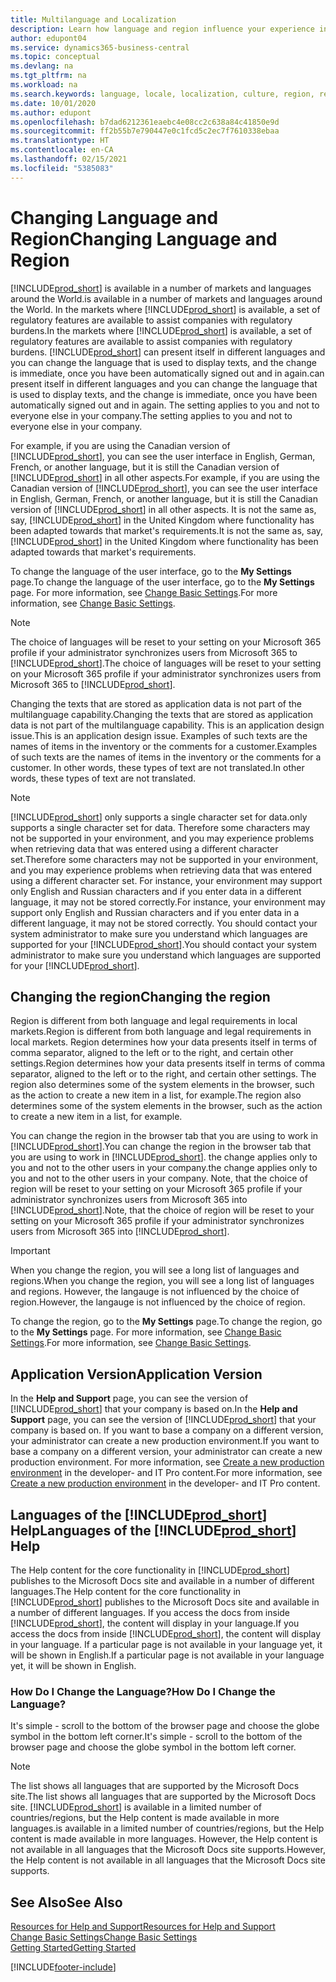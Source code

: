 ```yaml
---
title: Multilanguage and Localization
description: Learn how language and region influence your experience in Business Central. Change the language of the user interface in My Settings.
author: edupont04
ms.service: dynamics365-business-central
ms.topic: conceptual
ms.devlang: na
ms.tgt_pltfrm: na
ms.workload: na
ms.search.keywords: language, locale, localization, culture, region, regional settings
ms.date: 10/01/2020
ms.author: edupont
ms.openlocfilehash: b7dad6212361eaebc4e08cc2c638a84c41850e9d
ms.sourcegitcommit: ff2b55b7e790447e0c1fcd5c2ec7f7610338ebaa
ms.translationtype: HT
ms.contentlocale: en-CA
ms.lasthandoff: 02/15/2021
ms.locfileid: "5385083"
---
```

# <a name="changing-language-and-region"></a><span data-ttu-id="76c92-104">Changing Language and Region</span><span class="sxs-lookup"><span data-stu-id="76c92-104">Changing Language and Region</span></span>

[!INCLUDE[prod_short](includes/prod_short.md)] <span data-ttu-id="76c92-105">is available in a number of markets and languages around the World.</span><span class="sxs-lookup"><span data-stu-id="76c92-105">is available in a number of markets and languages around the World.</span></span> <span data-ttu-id="76c92-106">In the markets where [!INCLUDE[prod_short](includes/prod_short.md)] is available, a set of regulatory features are available to assist companies with regulatory burdens.</span><span class="sxs-lookup"><span data-stu-id="76c92-106">In the markets where [!INCLUDE[prod_short](includes/prod_short.md)] is available, a set of regulatory features are available to assist companies with regulatory burdens.</span></span> [!INCLUDE[prod_short](includes/prod_short.md)] <span data-ttu-id="76c92-107">can present itself in different languages and you can change the language that is used to display texts, and the change is immediate, once you have been automatically signed out and in again.</span><span class="sxs-lookup"><span data-stu-id="76c92-107">can present itself in different languages and you can change the language that is used to display texts, and the change is immediate, once you have been automatically signed out and in again.</span></span> <span data-ttu-id="76c92-108">The setting applies to you and not to everyone else in your company.</span><span class="sxs-lookup"><span data-stu-id="76c92-108">The setting applies to you and not to everyone else in your company.</span></span>  

<span data-ttu-id="76c92-109">For example, if you are using the Canadian version of [!INCLUDE[prod_short](includes/prod_short.md)], you can see the user interface in English, German, French, or another language, but it is still the Canadian version of [!INCLUDE[prod_short](includes/prod_short.md)] in all other aspects.</span><span class="sxs-lookup"><span data-stu-id="76c92-109">For example, if you are using the Canadian version of [!INCLUDE[prod_short](includes/prod_short.md)], you can see the user interface in English, German, French, or another language, but it is still the Canadian version of [!INCLUDE[prod_short](includes/prod_short.md)] in all other aspects.</span></span> <span data-ttu-id="76c92-110">It is not the same as, say, [!INCLUDE[prod_short](includes/prod_short.md)] in the United Kingdom where functionality has been adapted towards that market's requirements.</span><span class="sxs-lookup"><span data-stu-id="76c92-110">It is not the same as, say, [!INCLUDE[prod_short](includes/prod_short.md)] in the United Kingdom where functionality has been adapted towards that market's requirements.</span></span>  

<span data-ttu-id="76c92-111">To change the language of the user interface, go to the **My Settings** page.</span><span class="sxs-lookup"><span data-stu-id="76c92-111">To change the language of the user interface, go to the **My Settings** page.</span></span> <span data-ttu-id="76c92-112">For more information, see [Change Basic Settings](ui-change-basic-settings.md#language).</span><span class="sxs-lookup"><span data-stu-id="76c92-112">For more information, see [Change Basic Settings](ui-change-basic-settings.md#language).</span></span> 

> [!NOTE]  
> <span data-ttu-id="76c92-113">The choice of languages will be reset to your setting on your Microsoft 365 profile if your administrator synchronizes users from Microsoft 365 to [!INCLUDE[prod_short](includes/prod_short.md)].</span><span class="sxs-lookup"><span data-stu-id="76c92-113">The choice of languages will be reset to your setting on your Microsoft 365 profile if your administrator synchronizes users from Microsoft 365 to [!INCLUDE[prod_short](includes/prod_short.md)].</span></span>

<span data-ttu-id="76c92-114">Changing the texts that are stored as application data is not part of the multilanguage capability.</span><span class="sxs-lookup"><span data-stu-id="76c92-114">Changing the texts that are stored as application data is not part of the multilanguage capability.</span></span> <span data-ttu-id="76c92-115">This is an application design issue.</span><span class="sxs-lookup"><span data-stu-id="76c92-115">This is an application design issue.</span></span> <span data-ttu-id="76c92-116">Examples of such texts are the names of items in the inventory or the comments for a customer.</span><span class="sxs-lookup"><span data-stu-id="76c92-116">Examples of such texts are the names of items in the inventory or the comments for a customer.</span></span> <span data-ttu-id="76c92-117">In other words, these types of text are not translated.</span><span class="sxs-lookup"><span data-stu-id="76c92-117">In other words, these types of text are not translated.</span></span>  

> [!NOTE]  
> [!INCLUDE[prod_short](includes/prod_short.md)] <span data-ttu-id="76c92-118">only supports a single character set for data.</span><span class="sxs-lookup"><span data-stu-id="76c92-118">only supports a single character set for data.</span></span> <span data-ttu-id="76c92-119">Therefore some characters may not be supported in your environment, and you may experience problems when retrieving data that was entered using a different character set.</span><span class="sxs-lookup"><span data-stu-id="76c92-119">Therefore some characters may not be supported in your environment, and you may experience problems when retrieving data that was entered using a different character set.</span></span> <span data-ttu-id="76c92-120">For instance, your environment may support only English and Russian characters and if you enter data in a different language, it may not be stored correctly.</span><span class="sxs-lookup"><span data-stu-id="76c92-120">For instance, your environment may support only English and Russian characters and if you enter data in a different language, it may not be stored correctly.</span></span> <span data-ttu-id="76c92-121">You should contact your system administrator to make sure you understand which languages are supported for your [!INCLUDE[prod_short](includes/prod_short.md)].</span><span class="sxs-lookup"><span data-stu-id="76c92-121">You should contact your system administrator to make sure you understand which languages are supported for your [!INCLUDE[prod_short](includes/prod_short.md)].</span></span>  

## <a name="changing-the-region"></a><span data-ttu-id="76c92-122">Changing the region</span><span class="sxs-lookup"><span data-stu-id="76c92-122">Changing the region</span></span>
<span data-ttu-id="76c92-123">Region is different from both language and legal requirements in local markets.</span><span class="sxs-lookup"><span data-stu-id="76c92-123">Region is different from both language and legal requirements in local markets.</span></span> <span data-ttu-id="76c92-124">Region determines how your data presents itself in terms of comma separator, aligned to the left or to the right, and certain other settings.</span><span class="sxs-lookup"><span data-stu-id="76c92-124">Region determines how your data presents itself in terms of comma separator, aligned to the left or to the right, and certain other settings.</span></span> <span data-ttu-id="76c92-125">The region also determines some of the system elements in the browser, such as the action to create a new item in a list, for example.</span><span class="sxs-lookup"><span data-stu-id="76c92-125">The region also determines some of the system elements in the browser, such as the action to create a new item in a list, for example.</span></span>  

<span data-ttu-id="76c92-126">You can change the region in the browser tab that you are using to work in [!INCLUDE[prod_short](includes/prod_short.md)].</span><span class="sxs-lookup"><span data-stu-id="76c92-126">You can change the region in the browser tab that you are using to work in [!INCLUDE[prod_short](includes/prod_short.md)].</span></span> <span data-ttu-id="76c92-127">the change applies only to you and not to the other users in your company.</span><span class="sxs-lookup"><span data-stu-id="76c92-127">the change applies only to you and not to the other users in your company.</span></span>  <span data-ttu-id="76c92-128">Note, that the choice of region will be reset to your setting on your Microsoft 365 profile if your administrator synchronizes users from Microsoft 365 into [!INCLUDE[prod_short](includes/prod_short.md)].</span><span class="sxs-lookup"><span data-stu-id="76c92-128">Note, that the choice of region will be reset to your setting on your Microsoft 365 profile if your administrator synchronizes users from Microsoft 365 into [!INCLUDE[prod_short](includes/prod_short.md)].</span></span>

> [!IMPORTANT]  
>  <span data-ttu-id="76c92-129">When you change the region, you will see a long list of languages and regions.</span><span class="sxs-lookup"><span data-stu-id="76c92-129">When you change the region, you will see a long list of languages and regions.</span></span> <span data-ttu-id="76c92-130">However, the langauge is not influenced by the choice of region.</span><span class="sxs-lookup"><span data-stu-id="76c92-130">However, the langauge is not influenced by the choice of region.</span></span>  

<span data-ttu-id="76c92-131">To change the region, go to the **My Settings** page.</span><span class="sxs-lookup"><span data-stu-id="76c92-131">To change the region, go to the **My Settings** page.</span></span> <span data-ttu-id="76c92-132">For more information, see [Change Basic Settings](ui-change-basic-settings.md).</span><span class="sxs-lookup"><span data-stu-id="76c92-132">For more information, see [Change Basic Settings](ui-change-basic-settings.md).</span></span>  

## <a name="application-version"></a><span data-ttu-id="76c92-133">Application Version</span><span class="sxs-lookup"><span data-stu-id="76c92-133">Application Version</span></span>

<span data-ttu-id="76c92-134">In the **Help and Support** page, you can see the version of [!INCLUDE[prod_short](includes/prod_short.md)] that your company is based on.</span><span class="sxs-lookup"><span data-stu-id="76c92-134">In the **Help and Support** page, you can see the version of [!INCLUDE[prod_short](includes/prod_short.md)] that your company is based on.</span></span> <span data-ttu-id="76c92-135">If you want to base a company on a different version, your administrator can create a new production environment.</span><span class="sxs-lookup"><span data-stu-id="76c92-135">If you want to base a company on a different version, your administrator can create a new production environment.</span></span> <span data-ttu-id="76c92-136">For more information, see [Create a new production environment](/dynamics365/business-central/dev-itpro/administration/tenant-admin-center-environments#create-a-new-production-environment) in the developer- and IT Pro content.</span><span class="sxs-lookup"><span data-stu-id="76c92-136">For more information, see [Create a new production environment](/dynamics365/business-central/dev-itpro/administration/tenant-admin-center-environments#create-a-new-production-environment) in the developer- and IT Pro content.</span></span>  

## <a name="languages-of-the-prod_short-help"></a><span data-ttu-id="76c92-137">Languages of the [!INCLUDE[prod_short](includes/prod_short.md)] Help</span><span class="sxs-lookup"><span data-stu-id="76c92-137">Languages of the [!INCLUDE[prod_short](includes/prod_short.md)] Help</span></span>
<span data-ttu-id="76c92-138">The Help content for the core functionality in [!INCLUDE[prod_short](includes/prod_short.md)] publishes to the Microsoft Docs site and available in a number of different languages.</span><span class="sxs-lookup"><span data-stu-id="76c92-138">The Help content for the core functionality in [!INCLUDE[prod_short](includes/prod_short.md)] publishes to the Microsoft Docs site and available in a number of different languages.</span></span> <span data-ttu-id="76c92-139">If you access the docs from inside [!INCLUDE[prod_short](includes/prod_short.md)], the content will display in your language.</span><span class="sxs-lookup"><span data-stu-id="76c92-139">If you access the docs from inside [!INCLUDE[prod_short](includes/prod_short.md)], the content will display in your language.</span></span> <span data-ttu-id="76c92-140">If a particular page is not available in your language yet, it will be shown in English.</span><span class="sxs-lookup"><span data-stu-id="76c92-140">If a particular page is not available in your language yet, it will be shown in English.</span></span>

### <a name="how-do-i-change-the-language"></a><span data-ttu-id="76c92-141">How Do I Change the Language?</span><span class="sxs-lookup"><span data-stu-id="76c92-141">How Do I Change the Language?</span></span>
<span data-ttu-id="76c92-142">It's simple - scroll to the bottom of the browser page and choose the globe symbol in the bottom left corner.</span><span class="sxs-lookup"><span data-stu-id="76c92-142">It's simple - scroll to the bottom of the browser page and choose the globe symbol in the bottom left corner.</span></span>

> [!NOTE]  
> <span data-ttu-id="76c92-143">The list shows all languages that are supported by the Microsoft Docs site.</span><span class="sxs-lookup"><span data-stu-id="76c92-143">The list shows all languages that are supported by the Microsoft Docs site.</span></span> [!INCLUDE[prod_short](includes/prod_short.md)] <span data-ttu-id="76c92-144">is available in a limited number of countries/regions, but the Help content is made available in more languages.</span><span class="sxs-lookup"><span data-stu-id="76c92-144">is available in a limited number of countries/regions, but the Help content is made available in more languages.</span></span> <span data-ttu-id="76c92-145">However, the Help content is not available in all languages that the Microsoft Docs site supports.</span><span class="sxs-lookup"><span data-stu-id="76c92-145">However, the Help content is not available in all languages that the Microsoft Docs site supports.</span></span>

## <a name="see-also"></a><span data-ttu-id="76c92-146">See Also</span><span class="sxs-lookup"><span data-stu-id="76c92-146">See Also</span></span>

[<span data-ttu-id="76c92-147">Resources for Help and Support</span><span class="sxs-lookup"><span data-stu-id="76c92-147">Resources for Help and Support</span></span>](product-help-and-support.md)  
[<span data-ttu-id="76c92-148">Change Basic Settings</span><span class="sxs-lookup"><span data-stu-id="76c92-148">Change Basic Settings</span></span>](ui-change-basic-settings.md)  
[<span data-ttu-id="76c92-149">Getting Started</span><span class="sxs-lookup"><span data-stu-id="76c92-149">Getting Started</span></span>](product-get-started.md)  


[!INCLUDE[footer-include](includes/footer-banner.md)]